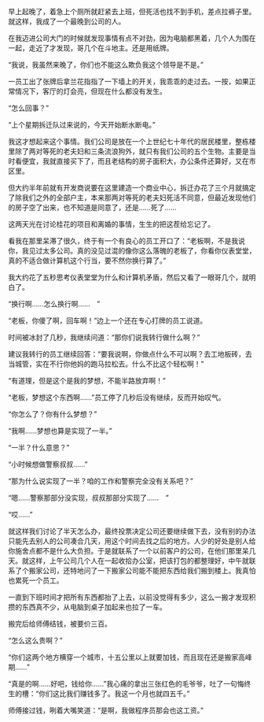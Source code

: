 早上起晚了，着急上个厕所就赶紧去上班，但死活也找不到手机，差点拉裤子里。就这样，我成了一个最晚到公司的人。

在我迈进公司大门的时候就发现事情有点不对劲，因为电脑都黑着，几个人为围在一起，走近了才发现，哥几个在斗地主。还是用纸牌。

“我说，我虽然来晚了，你们也不能这么欺负我这个领导是不是。”

一员工出了张牌后拿兰花指指了一下墙上的开关，我乖乖的走过去。一按，如果正常情况下，客厅的灯会亮，但现在什么都没有发生。

“怎么回事？”

“上个星期拆迁队过来说的，今天开始断水断电。”

我这才想起来这个事情。我们公司是放在一个上世纪七十年代的居民楼里，整栋楼里除了两对等死的老夫妇和三条流浪狗外，就只有我们公司的五个生物。主要是当时看便宜，我就直接买下了，而且老结构的房子面积大，办公条件还算好，又在市区里。

但大约半年前就有开发商说要在这里建造一个商业中心，拆迁办花了三个月就搞定了除我们之外的全部户主，本来那两对等死的老夫妇死活不同意，但最近发现他们的房子空了出来，也不知道是同意了，还是……死了……　

这两天光在讨论桂花的项目和离婚的事情，生生的把这茬给忘记了。

看我在那里呆滞了很久，终于有一个有良心的员工开口了：“老板啊，不是我说你，我见过太多公司。真的没见过混的像你这么落魄的老板了，你看你仪表堂堂，真的不适合做计算机这个行当，要不然你换行算了。”

我大约花了五秒思考仪表堂堂为什么和计算机矛盾，然后又看了一眼哥几个，就明白了。

“换行啊……怎么换行啊……　”

“老板，你傻了啊，回车啊！”边上一个还在专心打牌的员工说道。

时间被冰封了几秒，我继续问道：“那你们说我转行做什么啊？”

建议我转行的员工继续回答：“要我说啊，你做点什么不可以啊？去工地板砖，去当城管，实在不行你他妈的跑马拉松去。什么不比这个轻松啊！”

“有道理，但是这个是我的梦想，不能半路放弃啊！”

“老板，梦想这个东西啊……”员工停了几秒后没有继续，反而开始叹气。

“你怎么了？你有什么梦想？”

“我啊……梦想也算是实现了一半。”

“一半？什么意思？”

“小时候想做警察叔叔……”

“那为什么说实现了一半？咱的工作和警察完全没有关系吧？”

“嗯……警察那部分没实现，叔叔那部分实现了……　”

“哎……”

就这样我们讨论了半天怎么办，最终投票决定公司还要继续做下去，没有别的办法只能先去别人的公司凑合几天，用这个时间去找之后的地方。人少的好处是别人给你施舍点都不是什么大负担。于是就联系了一个以前客户的公司，在他们那里呆几天。就这样，上午公司几个人在一起收拾办公室，把该打包的都整理好，中午就联系了个搬家公司，还特地问了一下搬家公司能不能把东西给我们搬到楼上。我真怕也累死一个员工。

一直到下班时间才把所有东西都抬了上去，以前没觉得有多少，这么一搬才发现积攒的东西真不少，从电脑到桌子加起来也拉了一车。

搬完后给师傅结钱，被要价三百。

“怎么这么贵啊？”

“你们这两个地方横穿一个城市，十五公里以上就要加钱，而且现在还是搬家高峰期……”

“真是的啊……好吧，钱给你……”我心痛的拿出三张红色的毛爷爷，吐了一句悔终生的槽：“你们这比我们赚钱多了。我这一个月也就四五千。”

师傅接过钱，咧着大嘴笑道：“是啊，我做程序员那会也这工资。”
